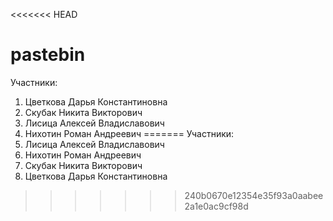 <<<<<<< HEAD
# pastebin

Участники:
1) Цветкова Дарья Константиновна
2) Скубак Никита Викторович
3) Лисица Алексей Владиславович
4) Нихотин Роман Андреевич
=======
Участники:
1) Лисица Алексей Владиславович
2) Нихотин Роман Андреевич
3) Скубак Никита Викторович
4) Цветкова Дарья Константиновна
>>>>>>> 240b0670e12354e35f93a0aabee2a1e0ac9cf98d
